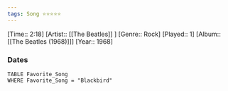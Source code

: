 ```yaml
---
tags: Song ⭐⭐⭐⭐⭐ 
---
```

[Time:: 2:18]
[Artist:: [[The Beatles]] ]
[Genre:: Rock]
[Played:: 1]
[Album:: [[The Beatles (1968)]]]
[Year:: 1968]
### Dates
````dataview
TABLE Favorite_Song
WHERE Favorite_Song = "Blackbird"
````